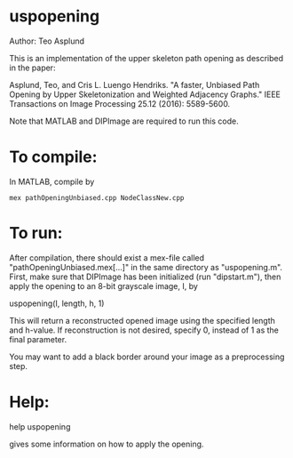 # uspopening

Author:
Teo Asplund

This is an implementation of the upper skeleton path opening as described
in the paper:

Asplund, Teo, and Cris L. Luengo Hendriks.
"A faster, Unbiased Path Opening by Upper Skeletonization and Weighted
Adjacency Graphs."
IEEE Transactions on Image Processing 25.12 (2016): 5589-5600.

Note that MATLAB and DIPImage are required to run this code.

# To compile:

In MATLAB, compile by

    mex pathOpeningUnbiased.cpp NodeClassNew.cpp

# To run:

After compilation, there should exist a mex-file called
"pathOpeningUnbiased.mex[...]" in the same directory as "uspopening.m".
First, make sure that DIPImage has been initialized (run "dipstart.m"),
then apply the opening to an 8-bit grayscale image, I, by

   uspopening(I, length, h, 1)

This will return a reconstructed opened image using the specified length
and h-value. If reconstruction is not desired, specify 0, instead of 1 as
the final parameter.

You may want to add a black border around your image as a preprocessing
step.

# Help:

   help uspopening

gives some information on how to apply the opening.
